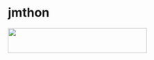 # jmthon

<p align="left"><a href="https://heroku.com/deploy?template=https://github.com/alimotey/roz"> <img src="https://img.shields.io/badge/Deploy%20To%20Heroku-purple?style=for-the-badge&logo=heroku" width="320" height="58.45"/></a></p>
